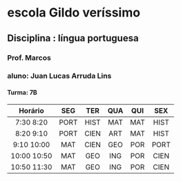 # escola Gildo veríssimo

## Disciplina : língua portuguesa

### Prof. Marcos

### aluno: Juan Lucas Arruda Lins

#### Turma: 7B

|Horário|SEG|TER|QUA|QUI|SEX|
|:--:|:--:|:--:|:--:|:--:|:--:|
|7:30 8:20| PORT|HIST|MAT|MAT|HIST
|8:20 9:10| PORT|CIEN|ART|MAT|HIST
|9:10 10:00| MAT|CIEN|GEO|POR|PORT
10:00 10:50| MAT| GEO| ING| POR| CIEN
|10:50 11:30| MAT| GEO| ING| POR| CIEN


